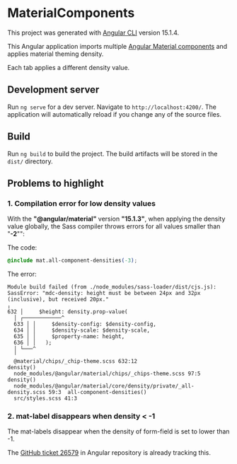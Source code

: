 # MaterialComponents

This project was generated with [Angular CLI](https://github.com/angular/angular-cli) version 15.1.4.

This Angular application imports multiple [Angular Material components](https://material.angular.io/) and applies material theming density.

Each tab applies a different density value.

## Development server

Run `ng serve` for a dev server. Navigate to `http://localhost:4200/`. The application will automatically reload if you change any of the source files.

## Build

Run `ng build` to build the project. The build artifacts will be stored in the `dist/` directory.

## Problems to highlight

### 1. Compilation error for low density values

With the **"@angular/material"** version **"15.1.3"**, when applying the density value globally, the Sass compiler throws errors for all values smaller than "**-2**"":

The code:

```css
@include mat.all-component-densities(-3);
```

The error:

```
Module build failed (from ./node_modules/sass-loader/dist/cjs.js):
SassError: "mdc-density: height must be between 24px and 32px (inclusive), but received 20px."
╷
632 │     $height: density.prop-value(
  │ ┌────────────^
  633 │ │     $density-config: $density-config,
  634 │ │     $density-scale: $density-scale,
  635 │ │     $property-name: height,
  636 │ │   );
  │ └───^
  ╵
  @material/chips/_chip-theme.scss 632:12                                     density()
  node_modules/@angular/material/chips/_chips-theme.scss 97:5                 density()
  node_modules/@angular/material/core/density/private/_all-density.scss 59:3  all-component-densities()
  src/styles.scss 41:3
```

### 2. mat-label disappears when density < -1

The mat-labels disappear when the density of form-field is set to lower than -1.

The [GitHub ticket 26579](https://github.com/angular/components/issues/26579) in Angular repository is already tracking this.
